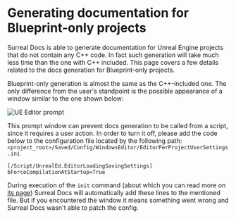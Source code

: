# Generating documentation for Blueprint-only projects

Surreal Docs is able to generate documentation for Unreal Engine projects that do not contain any C++ code. In fact such generation will take much less time than the one with C++ included. This page covers a few details related to the docs generation for Blueprint-only projects.

Blueprint-only generation is almost the same as the C++-included one. The only difference from the user's standpoint is the possible appearance of a window similar to the one shown below:

![UE Editor prompt](images/UeEditorPrompt.png "UE Editor prompt")

This prompt window can prevent docs generation to be called from a script, since it requires a user action. In order to turn it off, please add the code below to the configuration file located by the following path: `<project_root>/Saved/Config/WindowsEditor/EditorPerProjectUserSettings.ini`

```
[/Script/UnrealEd.EditorLoadingSavingSettings]
bForceCompilationAtStartup=True
```

During execution of the `init` command (about which you can read more on [its page](docs/cli/init "Init command")) Surreal Docs will automatically add these lines to the mentioned file. But if you encountered the window it means something went wrong and Surreal Docs wasn't able to patch the config.
